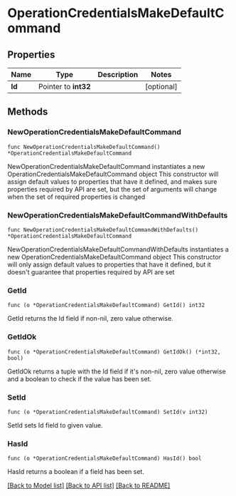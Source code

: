 # OperationCredentialsMakeDefaultCommand

## Properties

Name | Type | Description | Notes
------------ | ------------- | ------------- | -------------
**Id** | Pointer to **int32** |  | [optional] 

## Methods

### NewOperationCredentialsMakeDefaultCommand

`func NewOperationCredentialsMakeDefaultCommand() *OperationCredentialsMakeDefaultCommand`

NewOperationCredentialsMakeDefaultCommand instantiates a new OperationCredentialsMakeDefaultCommand object
This constructor will assign default values to properties that have it defined,
and makes sure properties required by API are set, but the set of arguments
will change when the set of required properties is changed

### NewOperationCredentialsMakeDefaultCommandWithDefaults

`func NewOperationCredentialsMakeDefaultCommandWithDefaults() *OperationCredentialsMakeDefaultCommand`

NewOperationCredentialsMakeDefaultCommandWithDefaults instantiates a new OperationCredentialsMakeDefaultCommand object
This constructor will only assign default values to properties that have it defined,
but it doesn't guarantee that properties required by API are set

### GetId

`func (o *OperationCredentialsMakeDefaultCommand) GetId() int32`

GetId returns the Id field if non-nil, zero value otherwise.

### GetIdOk

`func (o *OperationCredentialsMakeDefaultCommand) GetIdOk() (*int32, bool)`

GetIdOk returns a tuple with the Id field if it's non-nil, zero value otherwise
and a boolean to check if the value has been set.

### SetId

`func (o *OperationCredentialsMakeDefaultCommand) SetId(v int32)`

SetId sets Id field to given value.

### HasId

`func (o *OperationCredentialsMakeDefaultCommand) HasId() bool`

HasId returns a boolean if a field has been set.


[[Back to Model list]](../README.md#documentation-for-models) [[Back to API list]](../README.md#documentation-for-api-endpoints) [[Back to README]](../README.md)


